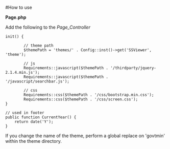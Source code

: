 #How to use

**Page.php**

Add the following to the *Page_Controller*

````
init() {

		// theme path
		$themePath = 'themes/' . Config::inst()->get('SSViewer', 'theme');
		
		// js
		Requirements::javascript($themePath . '/thirdparty/jquery-2.1.4.min.js');
		Requirements::javascript($themePath . '/javascript/searchbar.js');
		
		// css
		Requirements::css($themePath . '/css/bootstrap.min.css');
		Requirements::css($themePath . '/css/screen.css');
}

// used in footer
public function CurrentYear() {
	return date('Y');
}
````

If you change the name of the theme, perform a global replace on 'govtmin' within the theme directory.
